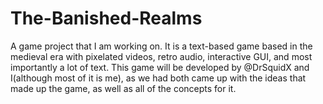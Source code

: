 # The-Banished-Realms
A game project that I am working on. It is a text-based game based in the medieval era with pixelated videos, retro audio, interactive GUI, and most importantly a lot of text.
This game will be developed by @DrSquidX and I(although most of it is me), as we had both came up with the ideas that made up the game, as well as all of the concepts for it.
